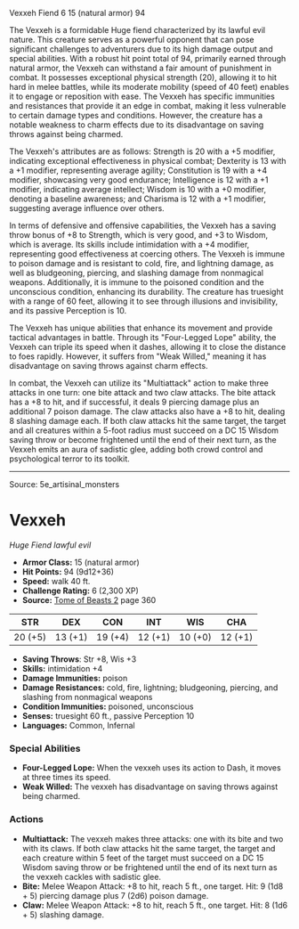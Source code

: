 <MonsterName/>Vexxeh</MonsterName>
<CreatureType/>Fiend</CreatureType>
<CR/>6</CR>
<AC/>15 (natural armor)</AC>
<HP/>94</HP>
<summary>The Vexxeh is a formidable Huge fiend characterized by its lawful evil nature. This creature serves as a powerful opponent that can pose significant challenges to adventurers due to its high damage output and special abilities. With a robust hit point total of 94, primarily earned through natural armor, the Vexxeh can withstand a fair amount of punishment in combat. It possesses exceptional physical strength (20), allowing it to hit hard in melee battles, while its moderate mobility (speed of 40 feet) enables it to engage or reposition with ease. The Vexxeh has specific immunities and resistances that provide it an edge in combat, making it less vulnerable to certain damage types and conditions. However, the creature has a notable weakness to charm effects due to its disadvantage on saving throws against being charmed.</summary>

<detail>

The Vexxeh's attributes are as follows: Strength is 20 with a +5 modifier, indicating exceptional effectiveness in physical combat; Dexterity is 13 with a +1 modifier, representing average agility; Constitution is 19 with a +4 modifier, showcasing very good endurance; Intelligence is 12 with a +1 modifier, indicating average intellect; Wisdom is 10 with a +0 modifier, denoting a baseline awareness; and Charisma is 12 with a +1 modifier, suggesting average influence over others.

In terms of defensive and offensive capabilities, the Vexxeh has a saving throw bonus of +8 to Strength, which is very good, and +3 to Wisdom, which is average. Its skills include intimidation with a +4 modifier, representing good effectiveness at coercing others. The Vexxeh is immune to poison damage and is resistant to cold, fire, and lightning damage, as well as bludgeoning, piercing, and slashing damage from nonmagical weapons. Additionally, it is immune to the poisoned condition and the unconscious condition, enhancing its durability. The creature has truesight with a range of 60 feet, allowing it to see through illusions and invisibility, and its passive Perception is 10.

The Vexxeh has unique abilities that enhance its movement and provide tactical advantages in battle. Through its "Four-Legged Lope" ability, the Vexxeh can triple its speed when it dashes, allowing it to close the distance to foes rapidly. However, it suffers from "Weak Willed," meaning it has disadvantage on saving throws against charm effects.

In combat, the Vexxeh can utilize its "Multiattack" action to make three attacks in one turn: one bite attack and two claw attacks. The bite attack has a +8 to hit, and if successful, it deals 9 piercing damage plus an additional 7 poison damage. The claw attacks also have a +8 to hit, dealing 8 slashing damage each. If both claw attacks hit the same target, the target and all creatures within a 5-foot radius must succeed on a DC 15 Wisdom saving throw or become frightened until the end of their next turn, as the Vexxeh emits an aura of sadistic glee, adding both crowd control and psychological terror to its toolkit.</detail>



---

Source: 5e_artisinal_monsters

# Vexxeh

*Huge* *Fiend* *lawful evil*

- **Armor Class:** 15 (natural armor)
- **Hit Points:** 94 (9d12+36)
- **Speed:** walk 40 ft.
- **Challenge Rating:** 6 (2,300 XP)
- **Source:** [Tome of Beasts 2](https://koboldpress.com/kpstore/product/tome-of-beasts-2-for-5th-edition) page 360

| STR | DEX | CON | INT | WIS | CHA |
| --- | --- | --- | --- | --- | --- |
| 20 (+5) | 13 (+1) | 19 (+4) | 12 (+1) | 10 (+0) | 12 (+1) |

- **Saving Throws**: Str +8, Wis +3
- **Skills:** intimidation +4
- **Damage Immunities:** poison
- **Damage Resistances:** cold, fire, lightning; bludgeoning, piercing, and slashing from nonmagical weapons
- **Condition Immunities:** poisoned, unconscious
- **Senses:** truesight 60 ft., passive Perception 10
- **Languages:** Common, Infernal

### Special Abilities

- **Four-Legged Lope:** When the vexxeh uses its action to Dash, it moves at three times its speed.
- **Weak Willed:** The vexxeh has disadvantage on saving throws against being charmed.

### Actions

- **Multiattack:** The vexxeh makes three attacks: one with its bite and two with its claws. If both claw attacks hit the same target, the target and each creature within 5 feet of the target must succeed on a DC 15 Wisdom saving throw or be frightened until the end of its next turn as the vexxeh cackles with sadistic glee.
- **Bite:** Melee Weapon Attack: +8 to hit, reach 5 ft., one target. Hit: 9 (1d8 + 5) piercing damage plus 7 (2d6) poison damage.
- **Claw:** Melee Weapon Attack: +8 to hit, reach 5 ft., one target. Hit: 8 (1d6 + 5) slashing damage.




